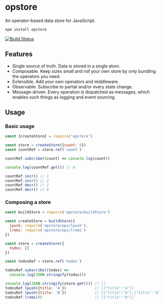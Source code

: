 # opstore

An operator-based data store for JavaScript.

```sh
npm install opstore
```

[![Build Status](https://travis-ci.org/mariuslundgard/opstore.svg?branch=master)](https://travis-ci.org/mariuslundgard/opstore)

## Features
* Single source of truth. Data is stored in a single atom.
* Composable. Keep sizes small and roll your own store by only bundling the operators you need.
* Extensible. Add your own operators and middleware.
* Observable. Subscribe to partial and/or every state change.
* Message-driven. Every operation is dispatched as messages, which enables such things as logging and event sourcing.

## Usage

### Basic usage
```js
const {createStore} = require('opstore')

const store = createStore({count: 0})
const countRef = store.ref('count')

countRef.subcribe((count) => console.log(count))

console.log(countRef.get()) // 0

countRef.incr() // 1
countRef.incr() // 2
countRef.decr() // 1
countRef.decr() // 0
```

### Composing a store
```js
const buildStore = require('opstore/buildStore')

const createStore = buildStore({
  lpush: require('opstore/ops/lpush'),
  lremi: require('opstore/ops/lremi')
})

const store = createStore({
  todos: []
})

const todosRef = store.ref('todos')

todosRef.subscribe((todos) =>
  console.log(JSON.stringify(todos)))

console.log(JSON.stringify(store.get())) // []
todosRef.lpush({title: 'A'})             // [{"title":"A"}]
todosRef.lpush({title: 'B'})             // [{"title":"A"},{"title":"B"}]
todosRef.lremi(0)                        // [{"title":"B"}]
```

